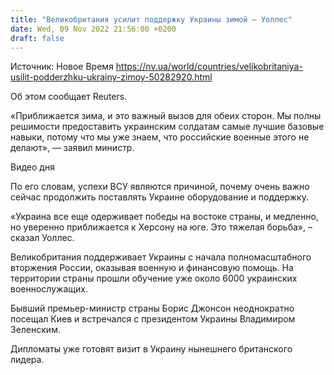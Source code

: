 ```yaml
---
title: "Великобритания усилит поддержку Украины зимой — Уоллес"
date: Wed, 09 Nov 2022 21:56:00 +0200
draft: false
---
```

Источник: Новое Время https://nv.ua/world/countries/velikobritaniya-usilit-podderzhku-ukrainy-zimoy-50282920.html


Об этом сообщает Reuters.

«Приближается зима, и это важный вызов для обеих сторон. Мы полны решимости предоставить украинским солдатам самые лучшие базовые навыки, потому что мы уже знаем, что российские военные этого не делают», — заявил министр.

 Видео дня   

По его словам, успехи ВСУ являются причиной, почему очень важно сейчас продолжить поставлять Украине оборудование и поддержку.

 «Украина все еще одерживает победы на востоке страны, и медленно, но уверенно приближается к Херсону на юге. Это тяжелая борьба», – сказал Уоллес.

Великобритания поддерживает Украины с начала полномасштабного вторжения России, оказывая военную и финансовую помощь. На территории страны прошли обучение уже около 6000 украинских военнослужащих.

Бывший премьер-министр страны Борис Джонсон неоднократно посещал Киев и встречался с президентом Украины Владимиром Зеленским.

Дипломаты уже готовят визит в Украину нынешнего британского лидера.
